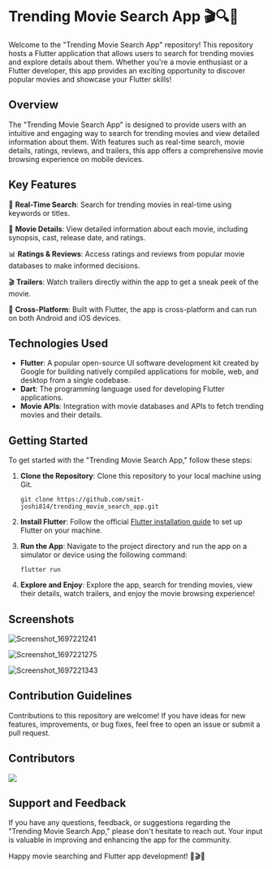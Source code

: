 # Trending Movie Search App 🎬🔍📱

Welcome to the "Trending Movie Search App" repository! This repository hosts a Flutter application that allows users to search for trending movies and explore details about them. Whether you're a movie enthusiast or a Flutter developer, this app provides an exciting opportunity to discover popular movies and showcase your Flutter skills!

## Overview
The "Trending Movie Search App" is designed to provide users with an intuitive and engaging way to search for trending movies and view detailed information about them. With features such as real-time search, movie details, ratings, reviews, and trailers, this app offers a comprehensive movie browsing experience on mobile devices.

## Key Features
🔎 **Real-Time Search**: Search for trending movies in real-time using keywords or titles.

🎥 **Movie Details**: View detailed information about each movie, including synopsis, cast, release date, and ratings.

📊 **Ratings & Reviews**: Access ratings and reviews from popular movie databases to make informed decisions.

🎬 **Trailers**: Watch trailers directly within the app to get a sneak peek of the movie.

📱 **Cross-Platform**: Built with Flutter, the app is cross-platform and can run on both Android and iOS devices.

## Technologies Used
- **Flutter**: A popular open-source UI software development kit created by Google for building natively compiled applications for mobile, web, and desktop from a single codebase.
- **Dart**: The programming language used for developing Flutter applications.
- **Movie APIs**: Integration with movie databases and APIs to fetch trending movies and their details.

## Getting Started
To get started with the "Trending Movie Search App," follow these steps:

1. **Clone the Repository**: Clone this repository to your local machine using Git.
   ```
   git clone https://github.com/smit-joshi814/trending_movie_search_app.git
   ```

2. **Install Flutter**: Follow the official [Flutter installation guide](https://flutter.dev/docs/get-started/install) to set up Flutter on your machine.

3. **Run the App**: Navigate to the project directory and run the app on a simulator or device using the following command:
   ```
   flutter run
   ```

4. **Explore and Enjoy**: Explore the app, search for trending movies, view their details, watch trailers, and enjoy the movie browsing experience!

## Screenshots

![Screenshot_1697221241](https://github.com/smit-joshi814/trending_movie_search_app/assets/45530965/0fcf6c2d-b86d-4048-b42b-1fe734b6e681)

![Screenshot_1697221275](https://github.com/smit-joshi814/trending_movie_search_app/assets/45530965/aa4323bd-3495-4402-8c80-2bff7261776e)

![Screenshot_1697221343](https://github.com/smit-joshi814/trending_movie_search_app/assets/45530965/721d1057-e436-4f75-aa1d-deb1c37375cc)

## Contribution Guidelines
Contributions to this repository are welcome! If you have ideas for new features, improvements, or bug fixes, feel free to open an issue or submit a pull request. 

## Contributors
<a href="https://github.com/smit-joshi814/trending_movie_search_app/graphs/contributors">
  <img src="https://contrib.rocks/image?repo=smit-joshi814/trending_movie_search_app&max=5" />
</a>

## Support and Feedback
If you have any questions, feedback, or suggestions regarding the "Trending Movie Search App," please don't hesitate to reach out. Your input is valuable in improving and enhancing the app for the community.

Happy movie searching and Flutter app development! 🎉🎬📱
